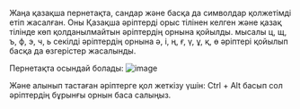 Жаңа қазақша пернетақта, сандар және басқа да символдар қолжетімді етіп жасалған.
Оны Қазақша әріптерді орыс тілінен келген және қазақ тілінде көп қолданылмайтын әріптердің орнына қойылды.
мысалы ц, щ, ъ, ф, э, ч, ь секілді әріптердің орнына ә, і, ң, ғ, ү, ұ, қ, ө әріптері қойылып басқа да өзгерістер жасалынды. 

Пернетақта осындай болады:
![image](https://github.com/user-attachments/assets/99de285c-1019-4fd1-a3d6-4468f9b84021)

Және алынып тастаған әріптерге қол жеткізу үшін:
Ctrl + Alt басып сол әріптердің бұрынғы орнын баса салыңыз.
